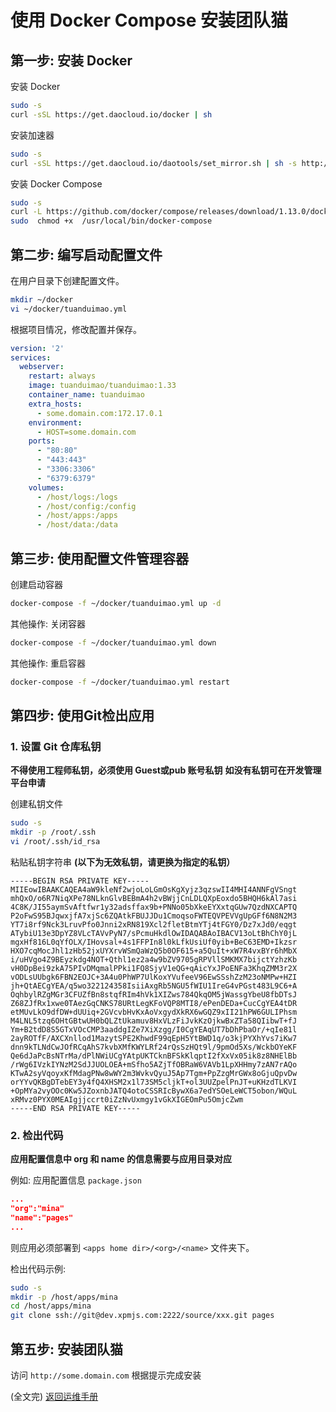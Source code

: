 使用 Docker Compose 安装团队猫
================================================

## 第一步: 安装 Docker 

安装 Docker 

```bash
sudo -s
curl -sSL https://get.daocloud.io/docker | sh

```

安装加速器

```bash
sudo -s
curl -sSL https://get.daocloud.io/daotools/set_mirror.sh | sh -s http://5382404c.m.daocloud.io
```


安装 Docker Compose 

```bash
sudo -s
curl -L https://github.com/docker/compose/releases/download/1.13.0/docker-compose-`uname -s`-`uname -m` > /usr/local/bin/docker-compose
sudo  chmod +x  /usr/local/bin/docker-compose
```

## 第二步: 编写启动配置文件

在用户目录下创建配置文件。 

```bash
mkdir ~/docker
vi ~/docker/tuanduimao.yml
```

根据项目情况，修改配置并保存。

```yml
version: '2'
services:
  webserver:
    restart: always
    image: tuanduimao/tuanduimao:1.33
    container_name: tuanduimao
    extra_hosts:
      - some.domain.com:172.17.0.1
    environment:
      - HOST=some.domain.com
    ports:
      - "80:80"
      - "443:443"
      - "3306:3306"
      - "6379:6379"
    volumes:
      - /host/logs:/logs
      - /host/config:/config
      - /host/apps:/apps
      - /host/data:/data
```

## 第三步: 使用配置文件管理容器

创建启动容器

```bash
docker-compose -f ~/docker/tuanduimao.yml up -d
```

其他操作: 关闭容器

```bash
docker-compose -f ~/docker/tuanduimao.yml down
```

其他操作: 重启容器

```bash
docker-compose -f ~/docker/tuanduimao.yml restart
```

## 第四步: 使用Git检出应用

### 1. 设置 Git 仓库私钥

**不得使用工程师私钥，必须使用 Guest或pub 账号私钥**
**如没有私钥可在开发管理平台申请**

创建私钥文件

```bash
sudo -s
mkdir -p /root/.ssh
vi /root/.ssh/id_rsa
```

粘贴私钥字符串 **(以下为无效私钥，请更换为指定的私钥）**

```text
-----BEGIN RSA PRIVATE KEY-----
MIIEowIBAAKCAQEA4aW9kleNf2wjoLoLGmOsKgXyjz3qzswII4MHI4ANNFgVSngt
mhQxO/o6R7NiqXPe78NLknGlvBEBmA4h2vBWjjCnLDLQXpEoxdo5BHQH6kAl7asi
4C8K/JI55aymSvAftfwr1y32adsffax9b+PNNo05bXkeEYXxtqGUw7QzdNXCAPTQ
P2oFwS95BJqwxjfA7xjSc6ZQAtkFBUJJDu1CmoqsoFWTEQVPEVVgUpGFf6N8N2M3
YT7i8rf9Nck3LruvPfo0Jnni2xRN819Xcl2fletBtmYTj4tFGY0/Dz7xJd0/eqgt
ATybiU13e3DpYZ8VLcTAVvPyN7/sPcmuHkdlOwIDAQABAoIBACV13oLtBhChY0jL
mgxHf816L0qYfOLX/IHovsal+4s1FFPIn8l0kLfkUsiUf0yib+BeC63EMD+Ikzsr
HXO7cqMocJhl1zHb52jxUYXrvWSmQaWzQ5b0OF615+a5QuIt+xW7R4vxBYr6hMbX
i/uHVgo4Z9BEyzkdg4NOT+Qthl1ez2a4w9bZV9705gRPVllSMKMX7bijctYzhzKb
vH0DpBei9zkA75PIvDMqmalPPki1FQ8SjyV1eQG+qAicYxJPoENFa3KhqZMM3r2X
vODLsUUbgk6FBN2EOJC+3A4u0PhWP7UlKoxYVufeeV96EwSSshZzM23oNMPw+HZI
jh+QtAECgYEA/q5wo322124358IsiiAxgRb5NGU5fWIU1IreG4vPGst483L9C6+A
OqhbylRZgMGr3CFUZfBn8stqfRIm4hVk1XIZws784QkqOM5jWassgYbeU8fbDTsJ
Z68ZJfRx1xwe0TAezGqCNKS78URtLegKFoVQP8MTI8/ePenDEDa+CucCgYEA4tDR
etMUvLkO9dfDW+dUUiq+2GVcvbHvKxAoVxgydXkRX6wGQZ9xII21hPW6GULIPhsm
M4LNL5tzq6OHtGBtwUH0bQLZtUkamuv8HxVLzFiJvkKzOjkwBxZTa58QIibwT+fJ
Ym+B2tdD8S5GTxVOcCMP3aaddgIZe7XiXzgg/I0CgYEAqUT7bDhPbaOr/+qIe81l
2ayROTfF/AXCXnllod1MazytSPE2KhwdF99qEpH5YtBWD1q/o3kjPYXhYvs7iKw7
dnn9kTLNdCwJOfRCqAhS7kvbXMfKWYLRf24rQsSzHQt9l/9pmOd5Xs/WckbOYeKF
Qe6dJaPcBsNTrMa/dPlNWiUCgYAtpUKTCknBFSkKlqptI2fXxVx05ik8z8NHElBb
/rWg6IVzkIYNzM2SdJJUOLOEA+mSfho5AZjTfOBRaW6VAVb1LpXHHmy7zAN7rAQo
KTwA2syVqoyxKfMdagPNw8wWY2m3WvkvQyuJ5Ap7Tgm+PpZzgMrGWx8oGjuQpvDw
orYYvQKBgDTebEY3y4fQ4XHSM2x1l73SM5cljkT+ol3UUZpelPnJT+uKHzdTLKVI
+OpMYa2vyOOc0Kw5JZoxnbJATQ4otoCSSRIcBywX6a7edYSOeLeWCT5obon/WQuL
xRMvz0PYX0MEAIgjjccrt0iZzNvUxmgy1vGkXIGEOmPu5OmjcZwm
-----END RSA PRIVATE KEY-----
```


### 2. 检出代码

**应用配置信息中 org 和 name 的信息需要与应用目录对应** 

例如:  应用配置信息 `package.json` 

```json
...
"org":"mina"
"name":"pages"
...
```

则应用必须部署到 `<apps home dir>/<org>/<name>` 文件夹下。

检出代码示例:

```bash
sudo -s
mkdir -p /host/apps/mina
cd /host/apps/mina 
git clone ssh://git@dev.xpmjs.com:2222/source/xxx.git pages

```

## 第五步: 安装团队猫

访问 `http://some.domain.com` 根据提示完成安装


(全文完) [返回运维手册](index.md)



